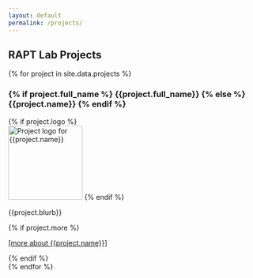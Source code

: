 ```yaml
---
layout: default
permalink: /projects/
---
```


## RAPT Lab Projects

{% for project in site.data.projects %}
<div class="row">
<h3>{% if project.full_name %}  {{project.full_name}} {% else %} {{project.name}} {% endif %}</h3>
{% if project.logo %}
<div class="left">
<img src="/assets/img/project_logos/{{project.logo}}" alt="Project logo for {{project.name}}" width="150" >
{% endif %}
</div>
<div class="right">
<p>{{project.blurb}}</p> {% if project.more %}<p><a href="{{ project.more }}">[more about {{project.name}}]</a></p>{% endif %}
</div>
</div>
{% endfor %}
